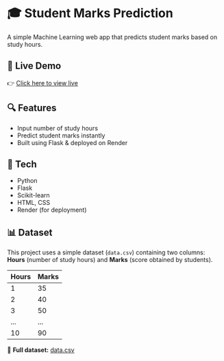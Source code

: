 # 🎓 Student Marks Prediction

A simple Machine Learning web app that predicts student marks based on study hours.

## 🚀 Live Demo
👉 [Click here to view live](https://student-marks-prediction-1-gsvb.onrender.com/)

## 🔍 Features
- Input number of study hours
- Predict student marks instantly
- Built using Flask & deployed on Render

## 🧠 Tech 
- Python
- Flask
- Scikit-learn
- HTML, CSS
- Render (for deployment)
## 📊 Dataset

This project uses a simple dataset (`data.csv`) containing two columns: **Hours** (number of study hours) and **Marks** (score obtained by students).

| Hours | Marks |
|-------|-------|
| 1     | 35    |
| 2     | 40    |
| 3     | 50    |
| ...   | ...   |
| 10    | 90    |

📂 **Full dataset:** [data.csv](data.csv)
